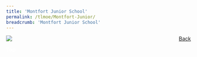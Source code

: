 ```yaml
---
title: 'Montfort Junior School'
permalink: /tlmoe/Montfort-Junior/
breadcrumb: 'Montfort Junior School'
---
```

<!-- Global site tag (gtag.js) - Google Ads: 726049306 -->
<script async src="https://www.googletagmanager.com/gtag/js?id=AW-726049306"></script>
<script>
  window.dataLayer = window.dataLayer || [];
  function gtag(){dataLayer.push(arguments);}
  gtag('js', new Date());

  gtag('config', 'AW-726049306');
</script>
<a href="/exhibits/தமிழ்மொழிக்-காட்சிக்கூடம்-tamil-exhibitions-d/schools/"  style="float:right;">Back</a>
 <img src="/images/MTLS2021-Montfort_TL_Final.jpg.jpg"> <br/>
<div class="btntop"><a href="#top" style="text-decoration:none;"><span style="color:white"><b>Top</b></span></a></div>
